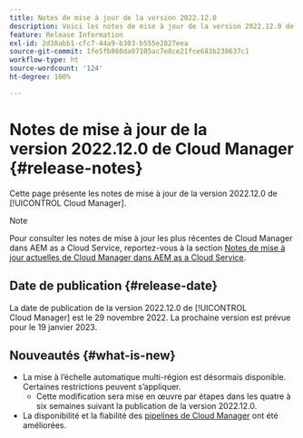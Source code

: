 ```yaml
---
title: Notes de mise à jour de la version 2022.12.0
description: Voici les notes de mise à jour de la version 2022.12.0 de Cloud Manager.
feature: Release Information
exl-id: 2d38abb1-cfc7-44a9-b303-b555e2827eea
source-git-commit: 1fe5fb860da07105ac7e8ce21fce683b238637c1
workflow-type: ht
source-wordcount: '124'
ht-degree: 100%

---
```



# Notes de mise à jour de la version 2022.12.0 de Cloud Manager {#release-notes}

Cette page présente les notes de mise à jour de la version 2022.12.0 de [!UICONTROL Cloud Manager].

>[!NOTE]
>
>Pour consulter les notes de mise à jour les plus récentes de Cloud Manager dans AEM as a Cloud Service, reportez-vous à la section [Notes de mise à jour actuelles de Cloud Manager dans AEM as a Cloud Service](https://experienceleague.adobe.com/docs/experience-manager-cloud-service/content/implementing/using-cloud-manager/release-notes-cloud-manager/release-notes-cm-current.html?lang=fr).

## Date de publication {#release-date}

La date de publication de la version 2022.12.0 de [!UICONTROL Cloud Manager] est le 29 novembre 2022. La prochaine version est prévue pour le 19 janvier 2023.

## Nouveautés {#what-is-new}

* La mise à l’échelle automatique multi-région est désormais disponible. Certaines restrictions peuvent s’appliquer.
   * Cette modification sera mise en œuvre par étapes dans les quatre à six semaines suivant la publication de la version 2022.12.0.
* La disponibilité et la fiabilité des [pipelines de Cloud Manager](/help/overview/ci-cd-pipelines.md) ont été améliorées.
